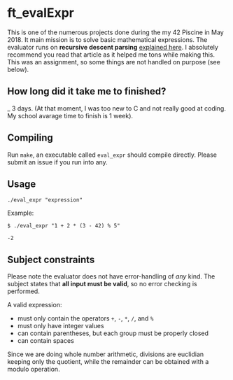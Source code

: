 # ft_evalExpr

This is one of the numerous projects done during the my 42 Piscine in May 2018.
It main mission is to solve basic mathematical expressions. The evaluator runs on **recursive descent parsing**
[explained here](http://www.strchr.com/expression_evaluator). I absolutely
recommend you read that article as it helped me tons while making this.
This was an assignment, so some things are not handled on purpose (see below).

## How long did it take me to finished?

_ 3 days. (At that moment, I was too new to C and not really good at coding. My school avarage time to finish is 1 week).

## Compiling
Run `make`, an executable called `eval_expr` should compile directly. Please
submit an issue if you run into any.

## Usage
`./eval_expr "expression"`

Example:
```
$ ./eval_expr "1 + 2 * (3 - 42) % 5"

-2
```

## Subject constraints
Please note the evaluator does not have error-handling of *any* kind. The
subject states that **all input must be valid**, so no error checking is
performed.

A valid expression:
* must only contain the operators `+`, `-`, `*`, `/`, and `%`
* must only have integer values
* can contain parentheses, but each group must be properly closed
* can contain spaces

Since we are doing whole number arithmetic, divisions are euclidian keeping
only the quotient, while the remainder can be obtained with a modulo operation.
